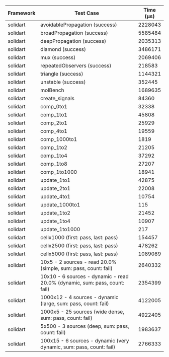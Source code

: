 | Framework | Test Case | Time (μs) |
| --- | --- | --- |
| solidart | avoidablePropagation (success) | 2228043 |
| solidart | broadPropagation (success) | 5585484 |
| solidart | deepPropagation (success) | 2035313 |
| solidart | diamond (success) | 3486171 |
| solidart | mux (success) | 2069406 |
| solidart | repeatedObservers (success) | 218583 |
| solidart | triangle (success) | 1144321 |
| solidart | unstable (success) | 352445 |
| solidart | molBench | 1689635 |
| solidart | create_signals | 84360 |
| solidart | comp_0to1 | 32338 |
| solidart | comp_1to1 | 45808 |
| solidart | comp_2to1 | 25929 |
| solidart | comp_4to1 | 19559 |
| solidart | comp_1000to1 | 1819 |
| solidart | comp_1to2 | 21205 |
| solidart | comp_1to4 | 37292 |
| solidart | comp_1to8 | 27207 |
| solidart | comp_1to1000 | 18941 |
| solidart | update_1to1 | 42875 |
| solidart | update_2to1 | 22008 |
| solidart | update_4to1 | 10754 |
| solidart | update_1000to1 | 115 |
| solidart | update_1to2 | 21452 |
| solidart | update_1to4 | 10907 |
| solidart | update_1to1000 | 217 |
| solidart | cellx1000 (first: pass, last: pass) | 154457 |
| solidart | cellx2500 (first: pass, last: pass) | 478262 |
| solidart | cellx5000 (first: pass, last: pass) | 1089089 |
| solidart | 10x5 - 2 sources - read 20.0% (simple, sum: pass, count: fail) | 2640332 |
| solidart | 10x10 - 6 sources - dynamic - read 20.0% (dynamic, sum: pass, count: fail) | 2354399 |
| solidart | 1000x12 - 4 sources - dynamic (large, sum: pass, count: fail) | 4122005 |
| solidart | 1000x5 - 25 sources (wide dense, sum: pass, count: fail) | 4922405 |
| solidart | 5x500 - 3 sources (deep, sum: pass, count: fail) | 1983637 |
| solidart | 100x15 - 6 sources - dynamic (very dynamic, sum: pass, count: fail) | 2766333 |
